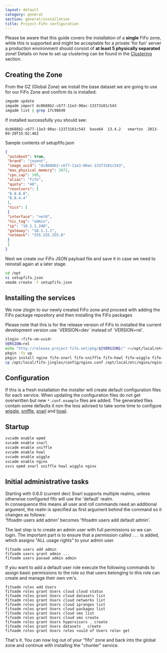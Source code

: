 ```yaml
---
layout: default
category: general
section: general/installation
title: Project-FiFo configuration
---
```


<p class="bs-callout bs-callout-danger">
Please be aware that this guide covers the installation of a <b>single</b> FiFo zone, while this is supported and might be acceptable for a private 'for fun' server a production environment should consist of <b>at least 5 physically separated</b> zone! Details on how to set up clustering can be found in the <a href="/general/clustering.html">Clustering</a> section.
</p>

## Creating the Zone
From the GZ (Global Zone) we install the base dataset we are going to use for our FiFo Zone and confirm its is installed:

```bash
imgadm update
imgadm import dc0688b2-c677-11e3-90ac-13373101c543
imgadm list | grep 17c98640
```

If installed successfully you should see:

```
dc0688b2-c677-11e3-90ac-13373101c543  base64  13.4.2   smartos  2013-09-20T15:02:46Z
```

Sample contents of setupfifo.json

```json
{
 "autoboot": true,
 "brand": "joyent",
 "image_uuid": "dc0688b2-c677-11e3-90ac-13373101c543",
 "max_physical_memory": 3072,
 "cpu_cap": 100,
 "alias": "fifo",
 "quota": "40",
 "resolvers": [
 "8.8.8.8",
 "8.8.4.4"
 ],
 "nics": [
 {
 "interface": "net0",
 "nic_tag": "admin",
 "ip": "10.1.1.240",
 "gateway": "10.1.1.1",
 "netmask": "255.255.255.0"
 }
 ]
}
```

Next we create our FiFo JSON payload file and save it in case we need to reinstall again at a later stage.

```bash
cd /opt
vi setupfifo.json
vmadm create -f setupfifo.json
```


## Installing the services

We now zlogin to our newly created FiFo zone and proceed with adding the FiFo package repository and then installing the FiFo packages

<p class="bs-callout bs-callout-info">
Please note that this is for the release version of FiFo to installed the current development version use `VERSION=dev` instead of `VERSION=rel`.
</p>


```bash
zlogin <fifo-vm-uuid>
VERSION=rel
echo "http://release.project-fifo.net/pkg/${VERSION}/" >>/opt/local/etc/pkgin/repositories.conf
pkgin -fy up
pkgin install nginx fifo-snarl fifo-sniffle fifo-howl fifo-wiggle fifo-jingles
cp /opt/local/fifo-jingles/config/nginx.conf /opt/local/etc/nginx/nginx.conf
```

## Configuration
If this is a fresh installation the installer will create default configuration files for each service. When updating the configuration files do not get overwritten but new `*.conf.example` files are added. The generated files contain some defaults it non the less advised to take some time to configure [wiggle](/wiggle/configuration.html), [sniffle](/sniffle/configuration.html), [snarl](/snarl/configuration.html) and [howl](/howl/configuration.html).


## Startup
```bash
svcadm enable epmd
svcadm enable snarl
svcadm enable sniffle
svcadm enable howl
svcadm enable wiggle
svcadm enable nginx
svcs epmd snarl sniffle howl wiggle nginx
```

## Initial administrative tasks

<p class="bs-callout bs-callout-info">
Starting with 0.6.0 (current dev) Snarl supports multiple realms, unless otherwise configured fifo will use the 'default' realm.</br>
In consequence this means all user and roll commands need an additional argument, the realm is specified as first argument behind the command so it changes as follows:</br>
'fifoadm users add admin' becomes 'fifoadm users add default admin'.
</p>


The last step is to create an admin user with full permissions so we can login. The important part is to ensure that a permission called `...` is added, which assigns "ALL usage rights" to your admin user.

```
fifoadm users add admin
fifoadm users grant admin ...
fifoadm users passwd admin admin
```

If you want to add a default user role execute the following commands to assign basic permissions to the role so that users belonging to this role can create and manage their own vm's.


```
fifoadm roles add Users
fifoadm roles grant Users cloud cloud status
fifoadm roles grant Users cloud datasets list
fifoadm roles grant Users cloud networks list
fifoadm roles grant Users cloud ipranges list
fifoadm roles grant Users cloud packages list
fifoadm roles grant Users cloud vms list
fifoadm roles grant Users cloud vms create
fifoadm roles grant Users hypervisors _ create
fifoadm roles grant Users datasets _ create
fifoadm roles grant Users roles <uuid of Users role> get
```

That's it. You can now log out of your "fifo" zone and back into the global zone and continue with installing the "chunter" service.
